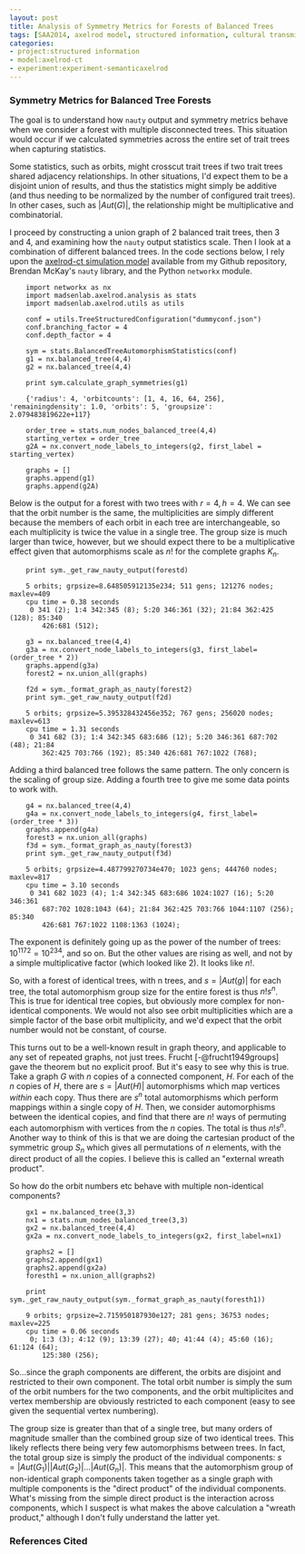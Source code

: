 ```yaml
---
layout: post
title: Analysis of Symmetry Metrics for Forests of Balanced Trees
tags: [SAA2014, axelrod model, structured information, cultural transmission, dissertation,experiments,  experiment-semanticaxelrod, analysis]
categories: 
- project:structured information
- model:axelrod-ct
- experiment:experiment-semanticaxelrod
---
```


### Symmetry Metrics for Balanced Tree Forests ###

The goal is to understand how `nauty` output and symmetry metrics behave when we
consider a forest with multiple disconnected trees.  This situation would occur
if we calculated symmetries across the entire set of trait trees when capturing
statistics.

Some statistics, such as orbits, might crosscut trait trees if two trait trees
shared adjacency relationships.  In other situations, I'd expect them to be a
disjoint union of results, and thus the statistics might simply be additive (and
thus needing to be normalized by the number of configured trait trees).  In
other cases, such as $|\textit{Aut}(G)|$, the relationship might be
multiplicative and combinatorial.

I proceed by constructing a union graph of 2 balanced trait trees, then 3 and 4,
and examining how the `nauty` output statistics scale.  Then I look at a
combination of different balanced trees.  In the code sections below, I rely upon the [axelrod-ct simulation model](https://github.com/mmadsen/axelrod-ct) available from my Github repository, Brendan McKay's `nauty` library, and the Python `networkx` module.   

```{.python .numberLines}
    import networkx as nx
    import madsenlab.axelrod.analysis as stats
    import madsenlab.axelrod.utils as utils

    conf = utils.TreeStructuredConfiguration("dummyconf.json")
    conf.branching_factor = 4
    conf.depth_factor = 4

    sym = stats.BalancedTreeAutomorphismStatistics(conf)
    g1 = nx.balanced_tree(4,4)
    g2 = nx.balanced_tree(4,4)

    print sym.calculate_graph_symmetries(g1)

    {'radius': 4, 'orbitcounts': [1, 4, 16, 64, 256], 'remainingdensity': 1.0, 'orbits': 5, 'groupsize': 2.079483819622e+117}

    order_tree = stats.num_nodes_balanced_tree(4,4)
    starting_vertex = order_tree 
    g2A = nx.convert_node_labels_to_integers(g2, first_label = starting_vertex)

    graphs = []
    graphs.append(g1)
    graphs.append(g2A)
```

Below is the output for a forest with two trees with $r=4, h=4$.  We can see
that the orbit number is the same, the multiplicities are simply different
because the members of each orbit in each tree are interchangeable, so each
multiplicity is twice the value in a single tree.  The group size is much larger
than twice, however, but we should expect there to be a multiplicative effect
given that automorphisms scale as $n!$ for the complete graphs $K_n$.


```{.python .numberLines}
    print sym._get_raw_nauty_output(forestd)

    5 orbits; grpsize=8.648505912135e234; 511 gens; 121276 nodes; maxlev=409
    cpu time = 0.38 seconds
     0 341 (2); 1:4 342:345 (8); 5:20 346:361 (32); 21:84 362:425 (128); 85:340
        426:681 (512);

    g3 = nx.balanced_tree(4,4)
    g3a = nx.convert_node_labels_to_integers(g3, first_label=(order_tree * 2))
    graphs.append(g3a)
    forest2 = nx.union_all(graphs)

    f2d = sym._format_graph_as_nauty(forest2)
    print sym._get_raw_nauty_output(f2d)

    5 orbits; grpsize=5.395328432456e352; 767 gens; 256020 nodes; maxlev=613
    cpu time = 1.31 seconds
     0 341 682 (3); 1:4 342:345 683:686 (12); 5:20 346:361 687:702 (48); 21:84
        362:425 703:766 (192); 85:340 426:681 767:1022 (768);
```    

Adding a third balanced tree follows the same pattern.  The only concern is the
scaling of group size.  Adding a fourth tree to give me some data points to work
with.

```{.python .numberLines}
    g4 = nx.balanced_tree(4,4)
    g4a = nx.convert_node_labels_to_integers(g4, first_label=(order_tree * 3))
    graphs.append(g4a)
    forest3 = nx.union_all(graphs)
    f3d = sym._format_graph_as_nauty(forest3)
    print sym._get_raw_nauty_output(f3d)

    5 orbits; grpsize=4.487799270734e470; 1023 gens; 444760 nodes; maxlev=817
    cpu time = 3.10 seconds
     0 341 682 1023 (4); 1:4 342:345 683:686 1024:1027 (16); 5:20 346:361
        687:702 1028:1043 (64); 21:84 362:425 703:766 1044:1107 (256); 85:340
        426:681 767:1022 1108:1363 (1024);
```

The exponent is definitely going up as the power of the number of trees:
${10^{117}}^2 = 10^{234}$, and so on.  But the other values are rising as well,
and not by a simple multiplicative factor (which looked like 2).  It looks like
$n!$.

So, with a forest of identical trees, with n trees, and $s = |\textit{Aut}(g)|$
for each tree, the total automorphism group size for the entire forest is thus
$n! s^n$.  This is true for identical tree copies, but obviously more complex
for non-identical components.  We would not also see orbit multiplicities which
are a simple factor of the base orbit multiplicity, and we'd expect that the
orbit number would not be constant, of course.

This turns out to be a well-known result in graph theory, and applicable to any set of repeated graphs, not just trees.  Frucht [-@frucht1949groups] gave the theorem but no explicit proof.  But it's easy to see why this is true.  Take a graph $G$ with $n$ copies of a connected component, $H$.  For each of the $n$ copies of $H$, there are $s = |\textit{Aut}(H)|$ automorphisms which map vertices _within_ each copy.  Thus there are $s^n$ total automorphisms which perform mappings within a single copy of $H$.  Then, we consider automorphisms between the identical copies, and find that there are $n!$ ways of permuting each automorphism with vertices from the $n$ copies.  The total is thus $n! s^n$.  Another way to think of this is that we are doing the cartesian product of the symmetric group $S_n$ which gives all permutations of $n$ elements, with the direct product of all the copies.  I believe this is called an "external wreath product".  


So how do the orbit numbers etc behave with multiple non-identical components?

```{.python .numberLines}
    gx1 = nx.balanced_tree(3,3)
    nx1 = stats.num_nodes_balanced_tree(3,3)
    gx2 = nx.balanced_tree(4,4)
    gx2a = nx.convert_node_labels_to_integers(gx2, first_label=nx1)

    graphs2 = []
    graphs2.append(gx1)
    graphs2.append(gx2a)
    foresth1 = nx.union_all(graphs2)

    print sym._get_raw_nauty_output(sym._format_graph_as_nauty(foresth1))

    9 orbits; grpsize=2.715950187930e127; 281 gens; 36753 nodes; maxlev=225
    cpu time = 0.06 seconds
     0; 1:3 (3); 4:12 (9); 13:39 (27); 40; 41:44 (4); 45:60 (16); 61:124 (64);
        125:380 (256);
```   

So...since the graph components are different, the orbits are disjoint and restricted to their own component.  The total orbit number is simply the sum of the orbit numbers for the two components, and the orbit multiplicites and vertex membership are obviously restricted to each component (easy to see given the sequential vertex numbering). 

The group size is greater than that of a single tree, but many orders of magnitude smaller than the combined group size of two identical trees.  This likely reflects there being very few automorphisms between trees.  In fact, the total group size is simply the product of the individual components: $s = |\textit{Aut}(G_1)||\textit{Aut}(G_2)|\ldots|\textit{Aut}(G_n)|$.  This means that the automorphism group of non-identical graph components taken together as a single graph with multiple components is the "direct product" of the individual components.  What's missing from the simple direct product is the interaction across components, which I suspect is what makes the above calculation a "wreath product," although I don't fully understand the latter yet.  

### References Cited ###


